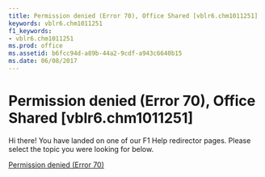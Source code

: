 ```yaml
---
title: Permission denied (Error 70), Office Shared [vblr6.chm1011251]
keywords: vblr6.chm1011251
f1_keywords:
- vblr6.chm1011251
ms.prod: office
ms.assetid: b6fcc94d-a89b-44a2-9cdf-a943c6640b15
ms.date: 06/08/2017
---
```



# Permission denied (Error 70), Office Shared [vblr6.chm1011251]

Hi there! You have landed on one of our F1 Help redirector pages. Please select the topic you were looking for below.

[Permission denied (Error 70)](http://msdn.microsoft.com/library/b6822e40-c7e7-13e1-575e-632a99ad9926%28Office.15%29.aspx)

